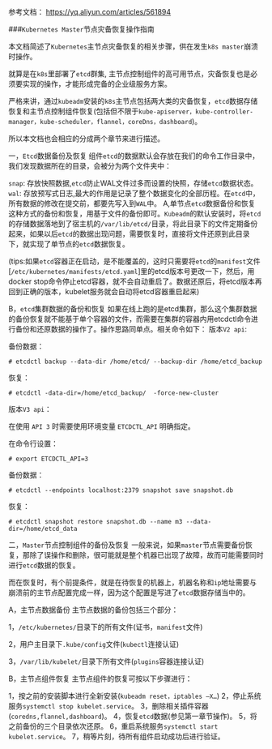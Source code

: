 参考文档： https://yq.aliyun.com/articles/561894

###```Kubernetes Master```节点灾备恢复操作指南

本文档简述了```Kubernetes```主节点灾备恢复的相关步骤，供在发生```k8s master```崩溃时操作。

就算是在```k8s```里部署了```etcd```群集, 主节点控制组件的高可用节点，灾备恢复也是必须要实现的操作，才能形成完备的企业级服务方案。

严格来讲，通过```kubeadm```安装的```k8s```主节点包括两大类的灾备恢复，```etcd```数据存储恢复和主节点控制组件恢复(包括但不限于```kube-apiserver，kube-controller-manager，kube-scheduler，flannel，coreDns，dashboard```)。

所以本文档也会相应的分成两个章节来进行描述。

一，```Etcd```数据备份及恢复
组件```etcd```的数据默认会存放在我们的命令工作目录中，我们发现数据所在的目录，会被分为两个文件夹中：

```snap```: 存放快照数据,```etcd```防止WAL文件过多而设置的快照，存储```etcd```数据状态。
```wal```: 存放预写式日志,最大的作用是记录了整个数据变化的全部历程。在```etcd```中，所有数据的修改在提交前，都要先写入到```WAL```中。
A,单节点```etcd```数据备份和恢复
这种方式的备份和恢复，用基于文件的备份即可。```Kubeadm```的默认安装时，将```etcd```的存储数据落地到了宿主机的```/var/lib/etcd/```目录，将此目录下的文件定期备份起来，如果以后```etcd```的数据出现问题，需要恢复时，直接将文件还原到此目录下，就实现了单节点的```etcd```数据恢复。

(tips:如果```etcd```容器正在启动，是不能覆盖的，这时只需要将```etcd```的```manifest```文件[```/etc/kubernetes/manifests/etcd.yaml```]里的etcd版本号更改一下，然后，用docker stop命令停止etcd容器，就不会自动重启了。数据还原后，将etcd版本再回到正确的版本，kubelet服务就会自动将etcd容器重启起来)

B，```etcd```集群数据的备份和恢复
如果在线上跑的是etcd集群，那么这个集群数据的备份恢复就不能基于单个容器的文件，而需要在集群的容器内用etcdctl命令进行备份和还原数据的操作了。操作思路同单点。相关命令如下：
版本```V2 api```:

备份数据：

```
# etcdctl backup --data-dir /home/etcd/ --backup-dir /home/etcd_backup
```
恢复：
```
# etcdctl -data-dir=/home/etcd_backup/  -force-new-cluster
```

版本```V3 api```：

在使用 ```API 3``` 时需要使用环境变量 ```ETCDCTL_API``` 明确指定。

在命令行设置：
```
# export ETCDCTL_API=3
```
备份数据：
```
# etcdctl --endpoints localhost:2379 snapshot save snapshot.db
```
恢复：
```
# etcdctl snapshot restore snapshot.db --name m3 --data-dir=/home/etcd_data
```
二，```Master```节点控制组件的备份及恢复
一般来说，如果```master```节点需要备份恢复，那除了误操作和删除，很可能就是整个机器已出现了故障，故而可能需要同时进行```etcd```数据的恢复。

而在恢复时，有个前提条件，就是在待恢复的机器上，机器名称和```ip```地址需要与崩溃前的主节点配置完成一样，因为这个配置是写进了```etcd```数据存储当中的。

A，主节点数据备份
主节点数据的备份包括三个部分：

1，```/etc/kubernetes/```目录下的所有文件(证书，```manifest```文件)

2，用户主目录下```.kube/config```文件(```kubectl```连接认证)

3，```/var/lib/kubelet/```目录下所有文件(```plugins```容器连接认证)

B，主节点组件恢复
主节点组件的恢复可按以下步骤进行：

1，按之前的安装脚本进行全新安装(```kubeadm reset，iptables –X…```)
2，停止系统服务```systemctl stop kubelet.service```。
3，删除相关插件容器(```coredns,flannel,dashboard```)。
4，恢复```etcd```数据(参见第一章节操作)。
5，将之前备份的三个目录依次还原。
6，重启系统服务```systemctl start kubelet.service```。
7，稍等片刻，待所有组件启动成功后进行验证。